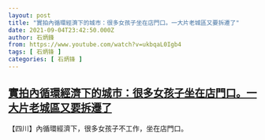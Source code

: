 ```yaml
---
layout: post
title: "實拍內循環經濟下的城市：很多女孩子坐在店門口。一大片老城區又要拆遷了"
date: 2021-09-04T23:42:50.000Z
author: 石炳鋒
from: https://www.youtube.com/watch?v=ukbqaL0Igb4
tags: [ 石炳锋 ]
categories: [ 石炳锋 ]
---
```

<!--1630798970000-->
[實拍內循環經濟下的城市：很多女孩子坐在店門口。一大片老城區又要拆遷了](https://www.youtube.com/watch?v=ukbqaL0Igb4)
------

<div>
【四川】內循環經濟下，很多女孩子不工作，坐在店門口。
</div>
